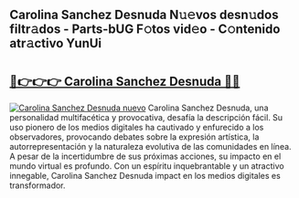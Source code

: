 ## Carolina Sanchez Desnuda N𝚞𝚎vos desn𝚞dos filtr𝚊dos - Parts-bUG F𝚘tos vid𝚎o - C𝚘ntenido atr𝚊ctivo YunUi

# <h2><a href="http://mbbvw0u.tromn.icu/?c=Carolina+Sanchez+Desnuda">🔗👉👉👉 Carolina Sanchez Desnuda 🔗🔗</a></h2>

[![Carolina Sanchez Desnuda nuevo](https://i.imgur.com/pEAQMta.gif)](http://mbbvw0u.tromn.icu/?c=Carolina+Sanchez+Desnuda)
Carolina Sanchez Desnuda, una personalidad multifacética y provocativa, desafía la descripción fácil. Su uso pionero de los medios digitales ha cautivado y enfurecido a los observadores, provocando debates sobre la expresión artística, la autorrepresentación y la naturaleza evolutiva de las comunidades en línea. A pesar de la incertidumbre de sus próximas acciones, su impacto en el mundo virtual es profundo. Con un espíritu inquebrantable y un atractivo innegable, Carolina Sanchez Desnuda impact en los medios digitales es transformador.
